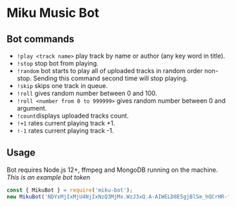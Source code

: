 # Miku Music Bot

## Bot commands
- `!play <track name>` play track by name or author (any key word in title).
- `!stop` stop bot from playing.
- `!random` bot starts to play all of uploaded tracks in random order non-stop. Sending this command second time will stop playing.
- `!skip` skips one track in queue.
- `!roll` gives random number between 0 and 100.
- `!roll <number from 0 to 999999>` gives random number between 0 and argument.
- `!count`displays uploaded tracks count.
- `!+1` rates current playing track +1.
- `!-1` rates current playing track -1.

## Usage
Bot requires Node.js 12+, ffmpeg and MongoDB running on the machine.  
*This is an example bot token*
```js
const { MikuBot } = require('miku-bot');
new MikuBot('NDYxMjIxMjU4NjIxNzQ3MjMx.WzJ3xQ.A-AIWELD8E5gjBlSm_hQCrHR-fY', '/var/www/miku-bot/tracks');
```
